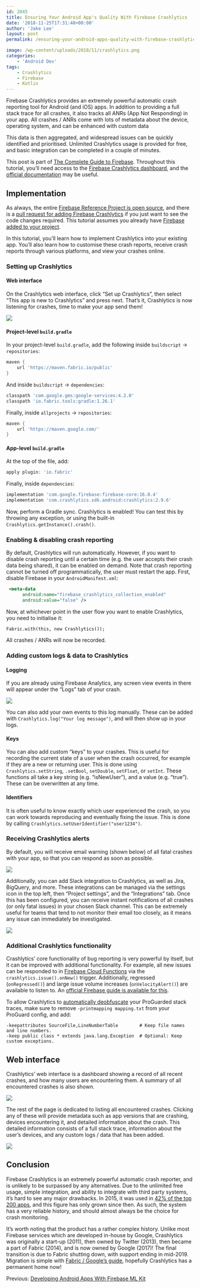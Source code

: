 ```yaml
---
id: 2045
title: Ensuring Your Android App's Quality With Firebase Crashlytics
date: '2018-11-25T17:31:48+00:00'
author: 'Jake Lee'
layout: post
permalink: /ensuring-your-android-apps-quality-with-firebase-crashlytics/

image: /wp-content/uploads/2018/11/crashlytics.png
categories:
    - 'Android Dev'
tags:
    - Crashlytics
    - Firebase
    - Kotlin
---
```


Firebase Crashlytics provides an extremely powerful automatic crash reporting tool for Android (and iOS) apps. In addition to providing a full stack trace for all crashes, it also tracks all ANRs (App Not Responding) in your app. All crashes / ANRs come with lots of metadata about the device, operating system, and can be enhanced with custom data

This data is then aggregated, and widespread issues can be quickly identified and prioritised. Unlimited Crashlytics usage is provided for free, and basic integration can be completed in a couple of minutes.

This post is part of [The Complete Guide to Firebase](https://blog.jakelee.co.uk/search/?q=firebase/). Throughout this tutorial, you’ll need access to the [Firebase Crashlytics dashboard](https://console.firebase.google.com/u/0/project/_/crashlytics), and the [official documentation](https://firebase.google.com/docs/crashlytics/) may be useful.

## Implementation

As always, the entire [Firebase Reference Project is open source](https://github.com/JakeSteam/FirebaseReference), and there is a [pull request for adding Firebase Crashlytics](https://github.com/JakeSteam/FirebaseReference/pull/9) if you just want to see the code changes required. This tutorial assumes you already have [Firebase added to your project](/adding-firebase-to-an-android-project/).

In this tutorial, you’ll learn how to implement Crashlytics into your existing app. You’ll also learn how to customise these crash reports, receive crash reports through various platforms, and view your crashes online.

### Setting up Crashlytics

#### Web interface

On the Crashlytics web interface, click “Set up Crashlytics”, then select “This app is new to Crashlytics” and press next. That’s it, Crashlytics is now listening for crashes, time to make your app send them!

[![](/wp-content/uploads/2018/11/vHVuA82.png)](/wp-content/uploads/2018/11/vHVuA82.png)

#### Project-level `build.gradle`

In your project-level `build.gradle`, add the following inside `buildscript` -&gt; `repositories`:

```groovy
maven {
    url 'https://maven.fabric.io/public'
}
```

And inside `buildscript` -&gt; `dependencies`:

```groovy
classpath 'com.google.gms:google-services:4.2.0'
classpath 'io.fabric.tools:gradle:1.26.1'
```

Finally, inside `allprojects` -&gt; `repositories`:

```groovy
maven {
    url 'https://maven.google.com/'
}
```

#### App-level `build.gradle`

At the top of the file, add:

```groovy
apply plugin: 'io.fabric'
```

Finally, inside `dependencies`:

```groovy
implementation 'com.google.firebase:firebase-core:16.0.4'
implementation 'com.crashlytics.sdk.android:crashlytics:2.9.6'
```

Now, perform a Gradle sync. Crashlytics is enabled! You can test this by throwing any exception, or using the built-in `Crashlytics.getInstance().crash()`.

### Enabling &amp; disabling crash reporting

By default, Crashlytics will run automatically. However, if you want to disable crash reporting until a certain time (e.g. the user accepts their crash data being shared), it can be enabled on demand. Note that crash reporting cannot be turned off programmatically, the user must restart the app. First, disable Firebase in your `AndroidManifest.xml`:

```xml
 <meta-data
      android:name="firebase_crashlytics_collection_enabled"
      android:value="false" />
```

Now, at whichever point in the user flow you want to enable Crashlytics, you need to initialise it:

```
Fabric.with(this, new Crashlytics());
```

All crashes / ANRs will now be recorded.

### Adding custom logs &amp; data to Crashlytics

#### Logging

If you are already using Firebase Analytics, any screen view events in there will appear under the “Logs” tab of your crash.

[![](/wp-content/uploads/2018/11/logs-1.png)](/wp-content/uploads/2018/11/logs-1.png)

You can also add your own events to this log manually. These can be added with `Crashlytics.log("Your log message")`, and will then show up in your logs.

#### Keys

You can also add custom “keys” to your crashes. This is useful for recording the current state of a user when the crash occurred, for example if they are a new or returning user. This is done using `Crashlytics.setString`, `.setBool`, `setDouble`, `setFloat`, or `setInt`. These functions all take a key string (e.g. “isNewUser”), and a value (e.g. “true”). These can be overwritten at any time.

#### Identifiers

It is often useful to know exactly which user experienced the crash, so you can work towards reproducing and eventually fixing the issue. This is done by calling `Crashlytics.setUserIdentifier("user1234")`.

### Receiving Crashlytics alerts

By default, you will receive email warning (shown below) of all fatal crashes with your app, so that you can respond as soon as possible.

[![](/wp-content/uploads/2018/11/email.png)](/wp-content/uploads/2018/11/email.png)

Additionally, you can add Slack integration to Crashlytics, as well as Jira, BigQuery, and more. These integrations can be managed via the settings icon in the top left, then “Project settings”, and the “Integrations” tab. Once this has been configured, you can receive instant notifications of all crashes (or only fatal issues) in your chosen Slack channel. This can be extremely useful for teams that tend to not monitor their email too closely, as it means any issue can immediately be investigated.

[![](/wp-content/uploads/2018/11/slack.png)](/wp-content/uploads/2018/11/slack.png)

### Additional Crashlytics functionality

Crashlytics’ core functionality of bug reporting is very powerful by itself, but it can be improved with additional functionality. For example, all new issues can be responded to in [Firebase Cloud Functions](https://blog.jakelee.co.uk/developing-android-apps-with-firebase-cloud-functions/) via the `crashlytics.issue().onNew()` trigger. Additionally, regressed (`onRegressed()`) and large issue volume increases (`onVelocityAlert()`) are available to listen to. An [official Firebase guide is available for this](https://firebase.google.com/docs/crashlytics/extend-with-cloud-functions).

To allow Crashlytics to [automatically deobfuscate](https://firebase.google.com/docs/crashlytics/get-deobfuscated-reports) your ProGuarded stack traces, make sure to remove `-printmapping mapping.txt` from your ProGuard config, and add:

```
-keepattributes SourceFile,LineNumberTable        # Keep file names and line numbers.
-keep public class * extends java.lang.Exception  # Optional: Keep custom exceptions.
```

## Web interface

Crashlytics’ web interface is a dashboard showing a record of all recent crashes, and how many users are encountering them. A summary of all encountered crashes is also shown.

[![](/wp-content/uploads/2018/11/overview.png)](/wp-content/uploads/2018/11/overview.png)

The rest of the page is dedicated to listing all encountered crashes. Clicking any of these will provide metadata such as app versions that are crashing, devices encountering it, and detailed information about the crash. This detailed information consists of a full stack trace, information about the user’s devices, and any custom logs / data that has been added.

[![](/wp-content/uploads/2018/11/stacktrace.png)](/wp-content/uploads/2018/11/stacktrace.png)

## Conclusion

Firebase Crashlytics is an extremely powerful automatic crash reporter, and is unlikely to be surpassed by any alternatives. Due to the unlimited free usage, simple integration, and ability to integrate with third party systems, it’s hard to see any major drawbacks. In 2015, it was used in [42% of the top 200 apps](https://fabric.io/blog/2015/05/20/just-in-crashlytics-1-in-performance-answers-2-in-mobile-analytics), and this figure has only grown since then. As such, the system has a very reliable history, and should almost always be the choice for crash monitoring.

It’s worth noting that the product has a rather complex history. Unlike most Firebase services which are developed in-house by Google, Crashlytics was originally a start-up (2011), then owned by Twitter (2013), then became a part of Fabric (2014), and is now owned by Google (2017)! The final transition is due to Fabric shutting down, with support ending in mid-2019. Migration is simple with [Fabric / Google’s guide](https://get.fabric.io/roadmap), hopefully Crashlytics has a permanent home now!

Previous: [Developing Android Apps With Firebase ML Kit](/developing-android-apps-with-firebase-ml-kit/)